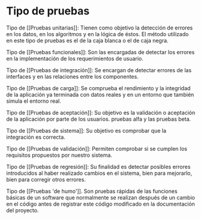 # Tipo de pruebas
Tipo de [[Pruebas unitarias]]: Tienen como objetivo la detección de errores en los datos, en los algoritmos y en la lógica de éstos. El método utilizado en este tipo de pruebas es el de la caja blanca o el de caja negra.

Tipo de [[Pruebas funcionales]]: Son las encargadas de detectar los errores en la implementación de los requerimientos de usuario.

Tipo de [[Pruebas de integración]]: Se encargan de detectar errores de las interfaces y en las relaciones entre los componentes.

Tipo de [[Pruebas de carga]]: Se comprueba el rendimiento y la integridad de la aplicación ya terminada con datos reales y en un entorno que también simula el entorno real.

Tipo de [[Pruebas de aceptación]]: Su objetivo es la validación o aceptación de la aplicación por parte de los usuarios. pruebas alfa y las pruebas beta.

Tipo de [[Pruebas de sistema]]: Su objetivo es comprobar que la integración es correcta.

Tipo de [[Pruebas de validación]]: Permiten comprobar si se cumplen los requisitos propuestos por nuestro sistema.

Tipo de [[Pruebas de regresión]]: Su finalidad es detectar posibles errores introducidos al haber realizado cambios en el sistema, bien para mejorarlo, bien para corregir otros errores.

Tipo de [[Pruebas 'de humo']]. Son pruebas rápidas de las funciones básicas de un software que normalmente se realizan después de un cambio en el código antes de registrar este código modificado en la documentación del proyecto.